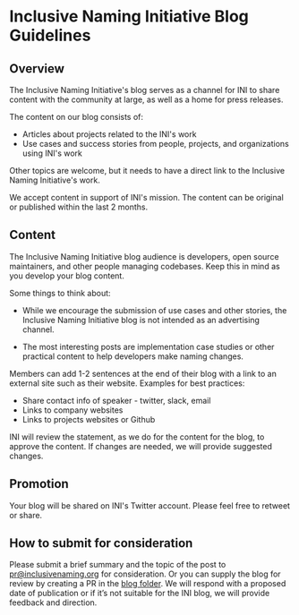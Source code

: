 # Inclusive Naming Initiative Blog Guidelines #

## Overview ##

The Inclusive Naming Initiative's blog serves as a channel for INI to share content with the community at large, as well as a home for press releases.

The content on our blog consists of:
* Articles about projects related to the INI's work 
* Use cases and success stories from people, projects, and organizations using INI's work

Other topics are welcome, but it needs to have a direct link to the Inclusive Naming Initiative's work.

We accept content in support of INI's mission. The content can be original or published within the last 2 months.


## Content ##

The Inclusive Naming Initiative blog audience is developers, open source maintainers, and other people managing codebases. Keep this in mind as you develop your blog content.

Some things to think about:

* While we encourage the submission of use cases and other stories, the Inclusive Naming Initiative blog is not intended as an advertising channel.

* The most interesting posts are implementation case studies or other practical content to help developers make naming changes.

Members can add 1-2 sentences at the end of their blog with a link to an external site such as their website. Examples for best practices:
* Share contact info of  speaker - twitter, slack, email
* Links to company websites
* Links to projects websites or Github

INI will review the statement, as we do for the content for the blog, to approve the content. If changes are needed, we will provide suggested changes. 

## Promotion ##
Your blog will be shared on INI's Twitter account. Please feel free to retweet or share.

## How to submit for consideration ##

Please submit a brief summary and the topic of the post to pr@inclusivenaming.org for consideration. Or you can supply the blog for review by creating a PR in the [blog folder](https://github.com/inclusivenaming/website/tree/main/content/blog/_posts). We will respond with a proposed date of publication or if it’s not suitable for the INI blog, we will provide feedback and direction.
